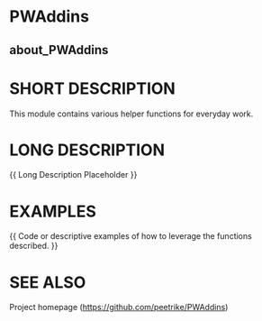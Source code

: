 ﻿# PWAddins
## about_PWAddins

# SHORT DESCRIPTION
This module contains various helper functions for everyday work.

# LONG DESCRIPTION
{{ Long Description Placeholder }}

# EXAMPLES
{{ Code or descriptive examples of how to leverage the functions described. }}

# SEE ALSO
Project homepage (https://github.com/peetrike/PWAddins)
